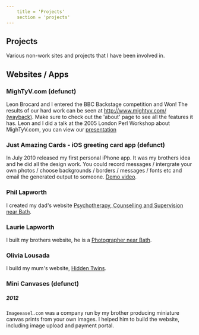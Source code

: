 ```yaml
---
	title = 'Projects'
	section = 'projects'
---
```


## Projects
	
Various non-work sites and projects that I have been involved in.

## Websites / Apps


### MighTyV.com (defunct)
	
Leon Brocard and I entered the BBC Backstage competition and Won!
The results of our hard work can be seen at [http://www.mightyv.com/ (wayback)](https://web.archive.org/web/20140215235448/http://www.mightyv.com/). Make sure to check out the 'about' page to see all the features it has. Leon and I did a talk at the 2005 London Perl Workshop about MighTyV.com,
you can view our [presentation](mightyv.pdf)

### Just Amazing Cards - iOS greeting card app (defunct)

In July 2010 released my first personal iPhone app. It was my brothers idea and he did all the design work. You could record messages / intergrate your own photos / choose
backgrounds / borders / messages / fonts etc and email the generated output to someone. [Demo video](https://www.youtube.com/watch?v=sCfh85Mxk1Q).

### Phil Lapworth
	
I created my dad's website [Psychotherapy, Counselling and Supervision near Bath](http://www.murhill.com/).

### Laurie Lapworth
	
I built my brothers website, he is a [Photographer near Bath](http://www.laurielapworth.com/).

### Olivia Lousada

I build my mum's website, [Hidden Twins](http://www.hiddentwins.com/).

### Mini Canvases (defunct)
##### 2012

`Imageeasel.com` was a company run by my brother producing miniature canvas prints from your own images. I helped him to build the website, including image upload and payment portal.
